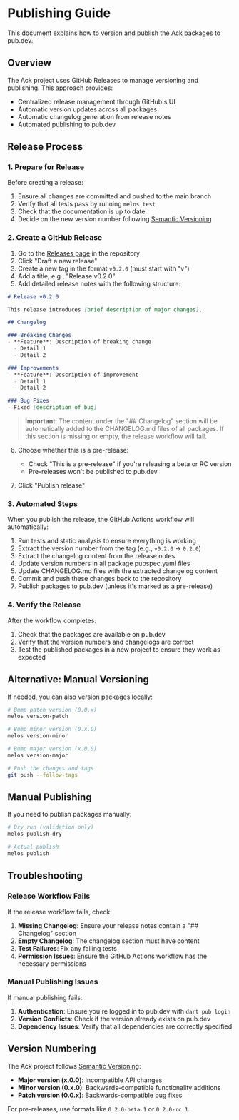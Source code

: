 # Publishing Guide

This document explains how to version and publish the Ack packages to pub.dev.

## Overview

The Ack project uses GitHub Releases to manage versioning and publishing. This approach provides:

- Centralized release management through GitHub's UI
- Automatic version updates across all packages
- Automatic changelog generation from release notes
- Automated publishing to pub.dev

## Release Process

### 1. Prepare for Release

Before creating a release:

1. Ensure all changes are committed and pushed to the main branch
2. Verify that all tests pass by running `melos test`
3. Check that the documentation is up to date
4. Decide on the new version number following [Semantic Versioning](https://semver.org/)

### 2. Create a GitHub Release

1. Go to the [Releases page](https://github.com/btwld/ack/releases) in the repository
2. Click "Draft a new release"
3. Create a new tag in the format `v0.2.0` (must start with "v")
4. Add a title, e.g., "Release v0.2.0"
5. Add detailed release notes with the following structure:

```markdown
# Release v0.2.0

This release introduces [brief description of major changes].

## Changelog

### Breaking Changes
- **Feature**: Description of breaking change
  - Detail 1
  - Detail 2

### Improvements
- **Feature**: Description of improvement
  - Detail 1
  - Detail 2

### Bug Fixes
- Fixed [description of bug]
```

> **Important**: The content under the "## Changelog" section will be automatically added to the CHANGELOG.md files of all packages. If this section is missing or empty, the release workflow will fail.

6. Choose whether this is a pre-release:
   - Check "This is a pre-release" if you're releasing a beta or RC version
   - Pre-releases won't be published to pub.dev

7. Click "Publish release"

### 3. Automated Steps

When you publish the release, the GitHub Actions workflow will automatically:

1. Run tests and static analysis to ensure everything is working
2. Extract the version number from the tag (e.g., `v0.2.0` → `0.2.0`)
3. Extract the changelog content from the release notes
4. Update version numbers in all package pubspec.yaml files
5. Update CHANGELOG.md files with the extracted changelog content
6. Commit and push these changes back to the repository
7. Publish packages to pub.dev (unless it's marked as a pre-release)

### 4. Verify the Release

After the workflow completes:

1. Check that the packages are available on pub.dev
2. Verify that the version numbers and changelogs are correct
3. Test the published packages in a new project to ensure they work as expected

## Alternative: Manual Versioning

If needed, you can also version packages locally:

```bash
# Bump patch version (0.0.x)
melos version-patch

# Bump minor version (0.x.0)
melos version-minor

# Bump major version (x.0.0)
melos version-major

# Push the changes and tags
git push --follow-tags
```

## Manual Publishing

If you need to publish packages manually:

```bash
# Dry run (validation only)
melos publish-dry

# Actual publish
melos publish
```

## Troubleshooting

### Release Workflow Fails

If the release workflow fails, check:

1. **Missing Changelog**: Ensure your release notes contain a "## Changelog" section
2. **Empty Changelog**: The changelog section must have content
3. **Test Failures**: Fix any failing tests
4. **Permission Issues**: Ensure the GitHub Actions workflow has the necessary permissions

### Manual Publishing Issues

If manual publishing fails:

1. **Authentication**: Ensure you're logged in to pub.dev with `dart pub login`
2. **Version Conflicts**: Check if the version already exists on pub.dev
3. **Dependency Issues**: Verify that all dependencies are correctly specified

## Version Numbering

The Ack project follows [Semantic Versioning](https://semver.org/):

- **Major version (x.0.0)**: Incompatible API changes
- **Minor version (0.x.0)**: Backwards-compatible functionality additions
- **Patch version (0.0.x)**: Backwards-compatible bug fixes

For pre-releases, use formats like `0.2.0-beta.1` or `0.2.0-rc.1`.
